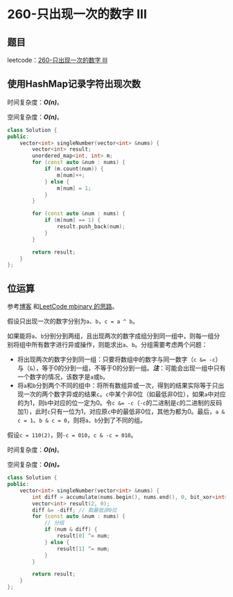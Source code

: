 # 260-只出现一次的数字 III

## 题目

leetcode：[260-只出现一次的数字 III](https://leetcode-cn.com/problems/single-number-iii/)

## 使用HashMap记录字符出现次数

时间复杂度：***O(n)***。

空间复杂度：***O(n)***。

```c++
class Solution {
public:
    vector<int> singleNumber(vector<int> &nums) {
        vector<int> result;
        unordered_map<int, int> m;
        for (const auto &num : nums) {
            if (m.count(num)) {
                m[num]++;
            } else {
                m[num] = 1;
            }
        }

        for (const auto &num : nums) {
            if (m[num] == 1) {
                result.push_back(num);
            }
        }

        return result;
    }
};
```

## 位运算

参考[博客](https://github.com/grandyang/leetcode/issues/260) 和[LeetCode mbinary 的思路](https://leetcode-cn.com/problems/single-number-iii/comments/9251)。

假设只出现一次的数字分别为`a`、`b`，`c = a ^ b`。

如果能将`a`、`b`分别分到两组，且出现两次的数字成组分到同一组中，则每一组分别将组中所有数字进行异或操作，则能求出`a`、`b`。分组需要考虑两个问题：

- 将出现两次的数字分到同一组：只要将数组中的数字与同一数字（`c &= -c`）与（`&`），等于0的分到一组，不等于0的分到一组。***注***：可能会出现一组中只有一个数字的情况，该数字是`a`或`b`。
- 将`a`和`b`分到两个不同的组中：将所有数组异或一次，得到的结果实际等于只出现一次的两个数字异或的结果`c`。`c`中某个非0位（如最低非0位），如果`a`中对应的为1，则`b`中对应的位一定为0。令`c &= -c`（`-c`的二进制是`c`的二进制的反码加1），此时`c`只有一位为1，对应原`c`中的最低非0位，其他为都为0。最后，`a & c = 1`、`b & c = 0`，则将`a`、`b`分到了不同的组。

假设`c = 110(2)`，则`-c = 010`，`c & -c = 010`。

时间复杂度：***O(n)***。

空间复杂度：***O(n)。***

```c++
class Solution {
public:
    vector<int> singleNumber(vector<int> &nums) {
        int diff = accumulate(nums.begin(), nums.end(), 0, bit_xor<int>()); // 逐一异或
        vector<int> result(2, 0);
        diff &= -diff; // 取最低非0位
        for (const auto &num : nums) {
            // 分组
            if (num & diff) {
                result[0] ^= num;
            } else {
                result[1] ^= num;
            }
        }

        return result;
    }
};
```

